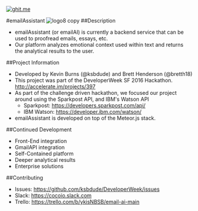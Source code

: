 [![ghit.me](https://ghit.me/badge.svg?repo=ksbdude/EmailAI)](https://ghit.me/repo/ksbdude/EmailAI)

#emailAssistant
![logo8 copy](https://cloud.githubusercontent.com/assets/955730/13084450/4d9e6866-d48e-11e5-88b6-8cf6482c0709.png)
##Description
  * emailAssistant (or emailAI) is currently a backend service that can be used to proofread emails, essays, etc.
  * Our platform analyzes emotional context used within text and returns the analytical results to the user.



##Project Information
* Developed by Kevin Burns (@ksbdude) and Brett Henderson (@bretth18)
* This project was part of the DeveloperWeek SF 2016 Hackathon. http://accelerate.im/projects/397
* As part of the challenge driven hackathon, we focused our project around using the Sparkpost API, and IBM's Watson API
  - Sparkpost: https://developers.sparkpost.com/api/
  - IBM Watson: https://developer.ibm.com/watson/
* emailAssistant is developed on top of the Meteor.js stack.

##Continued Development
* Front-End integration
* GmailAPI integration
* Self-Contained platform
* Deeper analytical results
* Enterprise solutions

##Contributing
* Issues: https://github.com/ksbdude/DeveloperWeek/issues
* Slack: https://cocoio.slack.com
* Trello: https://trello.com/b/ykisNBSB/email-ai-main
